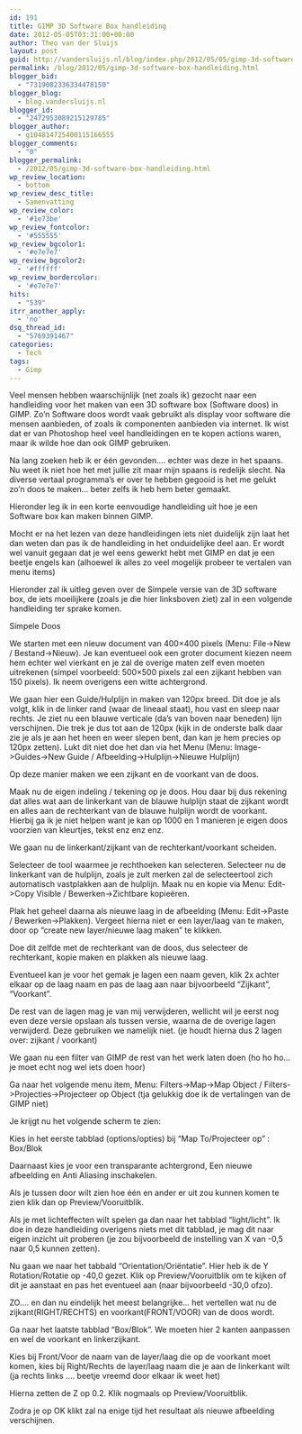 ```yaml
---
id: 191
title: GIMP 3D Software Box handleiding
date: 2012-05-05T03:31:00+00:00
author: Theo van der Sluijs
layout: post
guid: http://vandersluijs.nl/blog/index.php/2012/05/05/gimp-3d-software-box-handleiding/
permalink: /blog/2012/05/gimp-3d-software-box-handleiding.html
blogger_bid:
  - "7319082336334478150"
blogger_blog:
  - blog.vandersluijs.nl
blogger_id:
  - "2472953089215129785"
blogger_author:
  - g104814725400115166555
blogger_comments:
  - "0"
blogger_permalink:
  - /2012/05/gimp-3d-software-box-handleiding.html
wp_review_location:
  - bottom
wp_review_desc_title:
  - Samenvatting
wp_review_color:
  - '#1e73be'
wp_review_fontcolor:
  - '#555555'
wp_review_bgcolor1:
  - '#e7e7e7'
wp_review_bgcolor2:
  - '#ffffff'
wp_review_bordercolor:
  - '#e7e7e7'
hits:
  - "539"
itrr_another_apply:
  - 'no'
dsq_thread_id:
  - "5769391467"
categories:
  - Tech
tags:
  - Gimp
---
```

Veel mensen hebben waarschijnlijk (net zoals ik) gezocht naar een handleiding voor het maken van een 3D software box (Software doos) in GIMP. Zo’n Software doos wordt vaak gebruikt als display voor software die mensen aanbieden, of zoals ik componenten aanbieden via internet. Ik wist dat er van Photoshop heel veel handleidingen en te kopen actions waren, maar ik wilde hoe dan ook GIMP gebruiken. <!--more-->


  
Na lang zoeken heb ik er één gevonden…. echter was deze in het spaans. Nu weet ik niet hoe het met jullie zit maar mijn spaans is redelijk slecht. Na diverse vertaal programma’s er over te hebben gegooid is het me gelukt zo’n doos te maken… beter zelfs ik heb hem beter gemaakt.

Hieronder leg ik in een korte eenvoudige handleiding uit hoe je een Software box kan maken binnen GIMP.

Mocht er na het lezen van deze handleidingen iets niet duidelijk zijn laat het dan weten dan pas ik de handleiding in het onduidelijke deel aan. Er wordt wel vanuit gegaan dat je wel eens gewerkt hebt met GIMP en dat je een beetje engels kan (alhoewel ik alles zo veel mogelijk probeer te vertalen van menu items)

Hieronder zal ik uitleg geven over de Simpele versie van de 3D software box, de iets moeilijkere (zoals je die hier linksboven ziet) zal in een volgende handleiding ter sprake komen.

Simpele Doos

We starten met een nieuw document van 400&#215;400 pixels (Menu: File->New / Bestand->Nieuw). Je kan eventueel ook een groter document kiezen neem hem echter wel vierkant en je zal de overige maten zelf even moeten uitrekenen (simpel voorbeeld: 500&#215;500 pixels zal een zijkant hebben van 150 pixels). Ik neem overigens een witte achtergrond.

We gaan hier een Guide/Hulplijn in maken van 120px breed. Dit doe je als volgt, klik in de linker rand (waar de lineaal staat), hou vast en sleep naar rechts. Je ziet nu een blauwe verticale (da’s van boven naar beneden) lijn verschijnen. Die trek je dus tot aan de 120px (kijk in de onderste balk daar zie je als je aan het heen en weer slepen bent, dan kan je hem precies op 120px zetten). Lukt dit niet doe het dan via het Menu (Menu: Image->Guides->New Guide / Afbeelding->Hulplijn->Nieuwe Hulplijn)

Op deze manier maken we een zijkant en de voorkant van de doos.

Maak nu de eigen indeling / tekening op je doos. Hou daar bij dus rekening dat alles wat aan de linkerkant van de blauwe hulplijn staat de zijkant wordt en alles aan de rechterkant van de blauwe hulplijn wordt de voorkant. Hierbij ga ik je niet helpen want je kan op 1000 en 1 manieren je eigen doos voorzien van kleurtjes, tekst enz enz enz.

We gaan nu de linkerkant/zijkant van de rechterkant/voorkant scheiden.

Selecteer de tool waarmee je rechthoeken kan selecteren. Selecteer nu de linkerkant van de hulplijn, zoals je zult merken zal de selecteertool zich automatisch vastplakken aan de hulplijn. Maak nu en kopie via Menu: Edit->Copy Visible / Bewerken->Zichtbare kopieëren.

Plak het geheel daarna als nieuwe laag in de afbeelding (Menu: Edit->Paste / Bewerken->Plakken). Vergeet hierna niet er een layer/laag van te maken, door op “create new layer/nieuwe laag maken” te klikken.

Doe dit zelfde met de rechterkant van de doos, dus selecteer de rechterkant, kopie maken en plakken als nieuwe laag.

Eventueel kan je voor het gemak je lagen een naam geven, klik 2x achter elkaar op de laag naam en pas de laag aan naar bijvoorbeeld “Zijkant”, “Voorkant”.

De rest van de lagen mag je van mij verwijderen, wellicht wil je eerst nog even deze versie opslaan als tussen versie, waarna de de overige lagen verwijderd. Deze gebruiken we namelijk niet. (je houdt hierna dus 2 lagen over: zijkant / voorkant)

We gaan nu een filter van GIMP de rest van het werk laten doen (ho ho ho… je moet echt nog wel iets doen hoor)

Ga naar het volgende menu item, Menu: Filters->Map->Map Object / Filters->Projecties->Projecteer op Object (tja gelukkig doe ik de vertalingen van de GIMP niet)

Je krijgt nu het volgende scherm te zien:
  
Kies in het eerste tabblad (options/opties) bij “Map To/Projecteer op” : Box/Blok

Daarnaast kies je voor een transparante achtergrond, Een nieuwe afbeelding en Anti Aliasing inschakelen.

Als je tussen door wilt zien hoe één en ander er uit zou kunnen komen te zien klik dan op Preview/Vooruitblik.

Als je met lichteffecten wilt spelen ga dan naar het tabblad “light/licht”. Ik doe in deze handleiding overigens niets met dit tabblad, je mag dit naar eigen inzicht uit proberen (je zou bijvoorbeeld de instelling van X van -0,5 naar 0,5 kunnen zetten).

Nu gaan we naar het tabbald “Orientation/Oriëntatie”. Hier heb ik de Y Rotation/Rotatie op -40,0 gezet. Klik op Preview/Vooruitblik om te kijken of dit je aanstaat en pas het eventueel aan (naar bijvoorbeeld -30,0 ofzo).

ZO…. en dan nu eindelijk het meest belangrijke… het vertellen wat nu de zijkant(RIGHT/RECHTS) en voorkant(FRONT/VOOR) van de doos wordt.

Ga naar het laatste tabblad “Box/Blok”. We moeten hier 2 kanten aanpassen en wel de voorkant en linkerzijkant.

Kies bij Front/Voor de naam van de layer/laag die op de voorkant moet komen, kies bij Right/Rechts de layer/laag naam die je aan de linkerkant wilt (ja rechts links …. beetje vreemd door elkaar ik weet het)

Hierna zetten de Z op 0.2. Klik nogmaals op Preview/Vooruitblik.

Zodra je op OK klikt zal na enige tijd het resultaat als nieuwe afbeelding verschijnen.